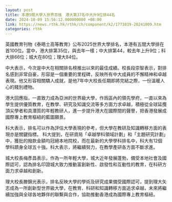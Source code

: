 ```yaml
---
layout: post
title: 本港5間大學入世界百強　港大第37名中大升9位排44名　
date: 2024-10-09 15:56:12.000000000 +08:00
link: https://news.rthk.hk/rthk/ch/component/k2/1773819-20241009.htm
categories: rthk
---
```


英國教育刊物《泰晤士高等教育》公布2025世界大學排名，本港有五間大學排在首100位。當中，港大排第35位，與去年一樣；中大排第44，較去年上升9位；科大排66位；城大在80位；理大84位。

中大表示，今次是中大在相關排名榜推出以來的最佳成績。校長段崇智表示，對排名感到非常自豪，形容是一個重要的里程碑，反映所有中大成員的不懈精神和卓越表現。他又形容相關驕人成就，是他7年中大校長任期即將完結之際，一份溫暖人心的餞別禮物。

港大回應指，一直致力成為亞洲的世界級大學，作爲區內的領先學府，一直以來為學生提供優質教育，在教學、研究及知識交流等多方面力求卓越，積極從全球延攬頂尖學者和具潛質的年輕教研人，進一步提升港大在國際間的聲譽，把香港發展成國際專上教育樞紐的藍圖願景。

科大表示，排名可以作為評估大學表現的參考，但大學在教研及知識轉移方面的表現亦是關鍵指標。 科大提到，在研資局「卓越學科領域計劃」和「主題研究計劃」中，獲批的撥款金額均冠絕本地院校，而在最新的大學學科排名中，科大有12個學科躋身全球五十強。科大表示，將繼續努力，在教學產研各方面不斷求進。

城大校長梅彥昌表示，作為一所年輕大學，城大近年發展蓬勃，備受本地社會及國際認可，認為排名印證城大致力推動富創新性、啟發性和互動性的教育，在科研方面力求卓越和創新。

理大校長滕錦光表示，排名反映大學的學術及研究成果備受國際認可，提到理大矢志成為一所創新型世界級大學，在教育、科研和知識轉移方面追求卓越，未來將繼續加強與全球各地夥伴的聯繫與合作，協助推動香港成為國際專上教育樞紐。
